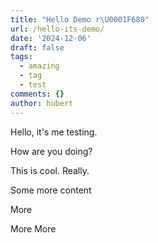 ```yaml
---
title: "Hello Demo r\U0001F680"
url: /hello-its-demo/
date: '2024-12-06'
draft: false
tags:
  - amazing
  - tag
  - test
comments: {}
author: hubert
---
```

Hello, it's me testing.

How are you doing?

This is cool. Really.

Some more content

More

More More
